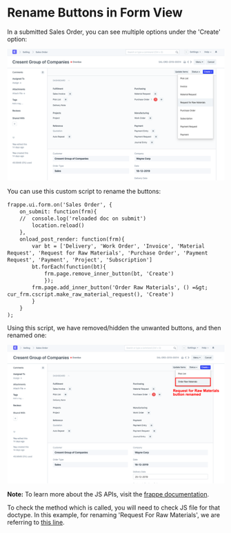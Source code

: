 
# Rename Buttons in Form View



In a submitted Sales Order, you can see multiple options under the 'Create' option:


![Custom Script](/files/customize-button-all.png)


You can use this custom script to rename the buttons:



```
frappe.ui.form.on('Sales Order', {
    on_submit: function(frm){
    //  console.log('reloaded doc on submit')
        location.reload()
    },
    onload_post_render: function(frm){
        var bt = ['Delivery', 'Work Order', 'Invoice', 'Material Request', 'Request for Raw Materials', 'Purchase Order', 'Payment Request', 'Payment', 'Project', 'Subscription']
        bt.forEach(function(bt){
            frm.page.remove_inner_button(bt, 'Create')
            });
        frm.page.add_inner_button('Order Raw Materials', () =&gt; cur_frm.cscript.make_raw_material_request(), 'Create')
        }
    }
);

```

Using this script, we have removed/hidden the unwanted buttons, and then renamed one:


![Custom Script](/files/customize-button-rename.png)


**Note:** To learn more about the JS APIs, visit the [frappe documentation](https://frappe.io/docs/v13/user/en/api/form).


To check the method which is called, you will need to check JS file for that doctype. In this example, for renaming 'Request For Raw Materials', we are referring to [this line](https://github.com/frappe/erpnext/blob/782f45ae5f272173b5daadb493d40cf7ccf131b4/erpnext/selling/doctype/sales_order/sales_order.js#L167).




